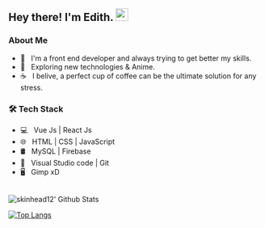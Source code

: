 <h2> Hey there! I'm Edith. <img src="https://github.com/souvikguria98/souvikguria98/blob/master/Hi.gif" width="25"></h2>

<h3> About Me </h3>

- 🔭 &nbsp; I'm a front end developer and always trying to get better my skills.
- 🤔 &nbsp; Exploring new technologies & Anime.
- ☕ &nbsp; I belive, a perfect cup of coffee can be the ultimate solution for any stress. 

<h3>🛠 Tech Stack</h3>

- 💻 &nbsp; Vue Js | React Js
- 🌐 &nbsp;  HTML | CSS | JavaScript 
- 🛢 &nbsp; MySQL | Firebase 
- 🔧 &nbsp; Visual Studio code | Git
- 🖥 &nbsp; Gimp xD

<br>

<img align="center" src="https://github-readme-stats.vercel.app/api?username=skinhead12&include_all_commits=true&count_private=true&show_icons=true&line_height=20&title_color=7A7ADB&icon_color=2234AE&text_color=D3D3D3&bg_color=0,000000,130F40" alt="skinhead12' Github Stats">

</br>

[![Top Langs](https://github-readme-stats.vercel.app/api/top-langs/?username=skinhead12&layout=compact&text_color=daf7dc&bg_color=151515)](https://github.com/skinhead12/github-readme-stats)



